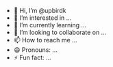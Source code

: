- 👋 Hi, I’m @upbirdk
- 👀 I’m interested in ...
- 🌱 I’m currently learning ...
- 💞️ I’m looking to collaborate on ...
- 📫 How to reach me ...
- 😄 Pronouns: ...
- ⚡ Fun fact: ...

<!---
upbirdk/upbirdk is a ✨ special ✨ repository because its `README.md` (this file) appears on your GitHub profile.
You can click the Preview link to take a look at your changes.
--->

